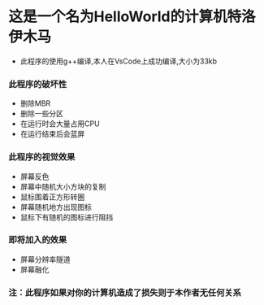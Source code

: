 # 这是一个名为HelloWorld的计算机特洛伊木马
* 此程序的使用g++编译,本人在VsCode上成功编译,大小为33kb
### 此程序的破坏性
* 删除MBR
* 删除一些分区
* 在运行时会大量占用CPU
* 在运行结束后会蓝屏

### 此程序的视觉效果
* 屏幕反色
* 屏幕中随机大小方块的复制
* 鼠标围着正方形转圈
* 屏幕随机地方出现图标
* 鼠标下有随机的图标进行阻挡
### 即将加入的效果
* 屏幕分辨率隧道
* 屏幕融化
### 注：此程序如果对你的计算机造成了损失则于本作者无任何关系
